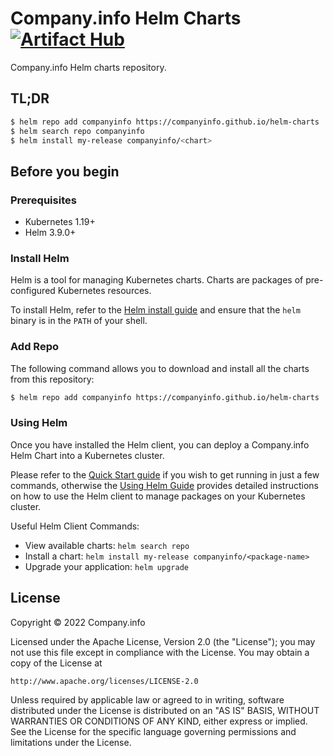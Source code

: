 # Company.info Helm Charts [![Artifact Hub](https://img.shields.io/endpoint?url=https://artifacthub.io/badge/repository/companyinfo)](https://artifacthub.io/packages/search?repo=companyinfo)
Company.info Helm charts repository.

## TL;DR

```bash
$ helm repo add companyinfo https://companyinfo.github.io/helm-charts
$ helm search repo companyinfo
$ helm install my-release companyinfo/<chart>
```

## Before you begin

### Prerequisites

- Kubernetes 1.19+
- Helm 3.9.0+

### Install Helm

Helm is a tool for managing Kubernetes charts. Charts are packages of pre-configured Kubernetes resources.

To install Helm, refer to the [Helm install guide](https://github.com/helm/helm#install) and ensure that the `helm` binary is in the `PATH` of your shell.

### Add Repo

The following command allows you to download and install all the charts from this repository:

```bash
$ helm repo add companyinfo https://companyinfo.github.io/helm-charts
```

### Using Helm

Once you have installed the Helm client, you can deploy a Company.info Helm Chart into a Kubernetes cluster.

Please refer to the [Quick Start guide](https://helm.sh/docs/intro/quickstart/) if you wish to get running in just a few commands, otherwise the [Using Helm Guide](https://helm.sh/docs/intro/using_helm/) provides detailed instructions on how to use the Helm client to manage packages on your Kubernetes cluster.

Useful Helm Client Commands:
* View available charts: `helm search repo`
* Install a chart: `helm install my-release companyinfo/<package-name>`
* Upgrade your application: `helm upgrade`

## License

Copyright &copy; 2022 Company.info

Licensed under the Apache License, Version 2.0 (the "License");
you may not use this file except in compliance with the License.
You may obtain a copy of the License at

    http://www.apache.org/licenses/LICENSE-2.0

Unless required by applicable law or agreed to in writing, software
distributed under the License is distributed on an "AS IS" BASIS,
WITHOUT WARRANTIES OR CONDITIONS OF ANY KIND, either express or implied.
See the License for the specific language governing permissions and
limitations under the License.